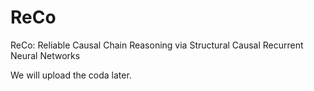 # ReCo
ReCo: Reliable Causal Chain Reasoning via Structural Causal Recurrent Neural Networks

We will upload the coda later.

